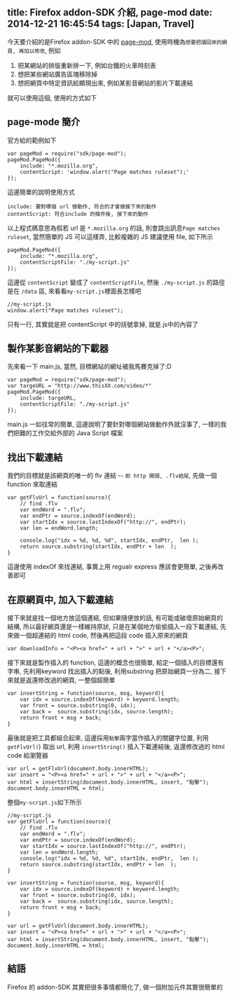 title: Firefox addon-SDK 介紹, page-mod
date: 2014-12-21 16:45:54
tags: [Japan, Travel]
---

今天要介紹的是Firefox addon-SDK 中的 [page-mod][lnk-PageMod], 使用時機為`想要把讀回來的網頁, 再加以修改`, 
例如

1. 把某網站的排版重新排一下, 例如台鐵的火車時刻表
2. 想把某些網站廣告區塊移除掉
3. 想把網頁中特定資訊給顯現出來, 例如某影音網站的影片下載連結

就可以使用這個, 使用的方式如下

page-mode 簡介
-------------------
官方給的範例如下  

	var pageMod = require("sdk/page-mod");
	pageMod.PageMod({
		include: "*.mozilla.org",
		contentScript: 'window.alert("Page matches ruleset");'
	});

<!-- more -->
這邊簡單的說明使用方式  

	include: 要對哪個 url 做動作, 符合的才會做接下來的動作  
	contentScript: 符合include 的條件後, 接下來的動作

以上程式碼意思為假若 url 是 `*.mozilla.org` 的話, 則會跳出訊息`Page matches ruleset`, 
當然簡單的 JS 可以這樣弄, 比較複雜的 JS 建議使用 file, 如下所示

	pageMod.PageMod({
		include: "*.mozilla.org",
		contentScriptFile: "./my-script.js"
	});
	
這邊從 `contentScript` 變成了 `contentScriptFile`, 然後 `./my-script.js` 的路徑是在 `/data` 區, 來看看`my-script.js`裡面長怎樣吧   
	
	//my-script.js
	window.alert("Page matches ruleset");   

只有一行, 其實就是把 contentScript 中的括號拿掉, 就是.js中的內容了
	
	
製作某影音網站的下載器
---------------------------
先來看一下 main.js, 當然, 目標網站的網址被我馬賽克掉了:D    

	var pageMod = require("sdk/page-mod");
	var targeURL = "http://www.thisXX.com/video/*"
	pageMod.PageMod({
		include: targeURL,
		contentScriptFile: "./my-script.js"
	});

main.js 一如往常的簡單, 這邊說明了要針對哪個網站做動作外就沒事了, 一樣的我們把難的工作交給外部的 Java Script 檔案  

找出下載連結
--------------
我們的目標就是該網頁的唯一的 flv 連結 -- `即 http 開頭, .flv結尾`, 先做一個 function 來取連結

	var getFlvUrl = function(source){
		// find .flv
		var endWord = ".flv";
		var endPtr = source.indexOf(endWord);
		var startIdx = source.lastIndexOf("http://", endPtr);
		var len = endWord.length;
	
		console.log("idx = %d, %d, %d", startIdx, endPtr,  len );
		return source.substring(startIdx, endPtr + len  );
	}
	
這邊使用 indexOf 來找連結, 事實上用 regualr express 應該會更簡單, 之後再改善即可  

在原網頁中, 加入下載連結
--------------
接下來就是找一個地方放這個連結, 但如果隨便放的話, 有可能或破壞原始網頁的結構, 所以最好網頁還是一樣維持原狀, 只是在某個地方偷偷插入一段下載連結, 
先來做一個超連結的 html code, 然後再把這段 code 插入原來的網頁

	var downloadInfo = "<P><a href=" + url + ">" + url + "</a><P>";

接下來就是製作插入的 function, 這邊的概念也很簡單, 給定一個插入的目標還有字串, 先利用keyword 找出插入的點後, 利用substring 把原始網頁一分為二,
接下來就是返還修改過的網頁, 一整個超簡單  
	
	var insertString = function(source, msg, keyword){
		var idx = source.indexOf(keyword) + keyword.length;
		var front = source.substring(0, idx);
		var back =  source.substring(idx, source.length);	
		return front + msg + back;
	}

最後就是把工具都組合起來, 這邊採用`點擊`兩字當作插入的關鍵字位置, 利用 `getFlvUrl(`) 取出 url, 
利用 `insertString()` 插入下載連結後, 返還修改過的 html code 給瀏覽器    

	var url = getFlvUrl(document.body.innerHTML); 
	var insert = "<P><a href=" + url + ">" + url + "</a><P>";
	var html = insertString(document.body.innerHTML, insert, "點擊");
	document.body.innerHTML = html;

整個`my-script.js`如下所示
	
	//my-script.js
	var getFlvUrl = function(source){
		// find .flv
		var endWord = ".flv";
		var endPtr = source.indexOf(endWord);
		var startIdx = source.lastIndexOf("http://", endPtr);
		var len = endWord.length;
		console.log("idx = %d, %d, %d", startIdx, endPtr,  len );
		return source.substring(startIdx, endPtr + len  );
	}

	var insertString = function(source, msg, keyword){
		var idx = source.indexOf(keyword) + keyword.length;
		var front = source.substring(0, idx);
		var back =  source.substring(idx, source.length);
		return front + msg + back;
	}

	var url = getFlvUrl(document.body.innerHTML); 
	var insert = "<P><a href=" + url + ">" + url + "</a><P>";
	var html = insertString(document.body.innerHTML, insert, "點擊");
	document.body.innerHTML = html;

結語
-------------
Firefox 的 addon-SDK 其實把很多事情都簡化了, 做一個附加元件其實很簡單的

[lnk-PageMod]: https://developer.mozilla.org/en-US/Add-ons/SDK/High-Level_APIs/page-mod
